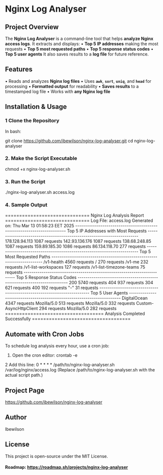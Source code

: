 
# Nginx Log Analyser

##  Project Overview  
The **Nginx Log Analyser** is a command-line tool that helps **analyze Nginx access logs**.
It extracts and displays:
•	**Top 5 IP addresses** making the most requests
•	**Top 5 most requested paths**
•	**Top 5 response status codes** 
•	**Top 5 user agents**
It also saves results to a **log file** for future reference.


## Features  
•	Reads and analyzes **Nginx log files**
•	Uses **`awk`**, **`sort`**, **`uniq`**, and **`head`** for processing
•	**Formatted output** for readability
•	**Saves results** to a timestamped log file
•	Works with **any Nginx log file**


## Installation & Usage  

### 1 Clone the Repository  

In bash:

git clone https://github.com/ibewilson/nginx-log-analyser.git
cd nginx-log-analyser

### 2. Make the Script Executable
chmod +x nginx-log-analyser.sh

### 3️. Run the Script
./nginx-log-analyser.sh access.log

### 4️. Sample Output
==============================                                                                                            Nginx Log Analysis Report                                                                                             ==============================                                                                                         Log File: access.log                                                                                                    Generated on: Thu Mar 13 01:58:23 EET 2025                                                                                                                                                                                                      -------------------------------------------------------------------------                                                                 Top 5 IP Addresses with Most Requests                                                                 -------------------------------------------------------------------------                                                178.128.94.113  1087 requests                                                                                           142.93.136.176  1087 requests                                                                                           138.68.248.85   1087 requests                                                                                           159.89.185.30   1086 requests                                                                                           86.134.118.70   277 requests                                                                                                                                                                                                                   -------------------------------------------------------------------------                                                                 Top 5 Most Requested Paths                                                                            -------------------------------------------------------------------------                                                /v1-health                     4560 requests                                                                            /                              270 requests                                                                             /v1-me                         232 requests                                                                             /v1-list-workspaces            127 requests                                                                             /v1-list-timezone-teams        75 requests                                                                                                                                                                                                     -------------------------------------------------------------------------                                                                 Top 5 Response Status Codes                                                                           -------------------------------------------------------------------------                                                200        5740 requests                                                                                                404        937 requests                                                                                                 304        621 requests                                                                                                 400        192 requests                                                                                                 "-"        31 requests                                                                                                                                                                                                                         -------------------------------------------------------------------------                                                                 Top 5 User Agents                                                                                     -------------------------------------------------------------------------                                                DigitalOcean                                       4347 requests                                                        Mozilla/5.0                                        513 requests                                                         Mozilla/5.0                                        332 requests                                                         Custom-AsyncHttpClient                             294 requests                                                         Mozilla/5.0                                        282 requests                                                                                                                                                                                     ===================================                                                                                       Analysis Completed Successfully                                                                                       ===================================   


## Automate with Cron Jobs

To schedule log analysis every hour, use a cron job:
1. Open the cron editor:
crontab -e

2️ Add this line:
0 * * * * /path/to/nginx-log-analyser.sh /var/log/nginx/access.log
(Replace /path/to/nginx-log-analyser.sh with the actual script path.)

## Project Page

https://github.com/ibewilson/nginx-log-analyser

## Author

Ibewilson

## License

This project is open-source under the MIT License.

#### Roadmap: https://roadmap.sh/projects/nginx-log-analyser
